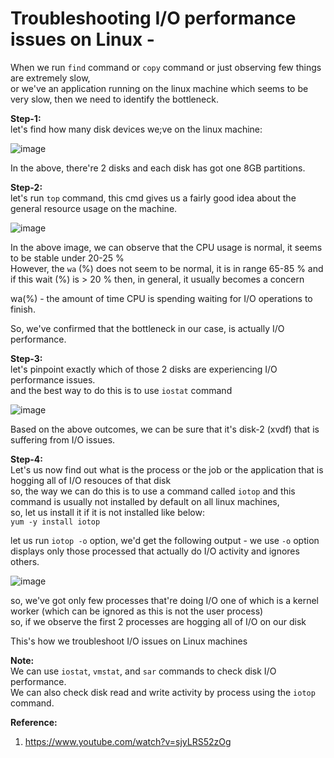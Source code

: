 # Troubleshooting I/O performance issues on Linux - 

When we run `find` command or `copy` command or just observing few things are extremely slow,  
or we've an application running on the linux machine which seems to be very slow, then we need to identify the bottleneck.  

**Step-1:**  
let's find how many disk devices we;ve on the linux machine: 

![image](https://user-images.githubusercontent.com/26399543/147406141-395bc340-2215-4d62-b21c-d74acc4b21c5.png)

In the above, there're 2 disks and each disk has got one 8GB partitions.  

**Step-2:**  
let's run `top` command, this cmd gives us a fairly good idea about the general resource usage on the machine.  

![image](https://user-images.githubusercontent.com/26399543/147406224-bcafadd9-d331-4fbc-b287-498bc1b6b0fd.png)

In the above image, we can observe that the CPU usage is normal, it seems to be stable under 20-25 %  
However, the `wa` (%) does not seem to be normal, it is in range 65-85 % and if this wait (%) is > 20 % then, in general, it usually becomes a concern  

wa(%) - the amount of time CPU is spending waiting for I/O operations to finish.  

So, we've confirmed that the bottleneck in our case, is actually I/O performance.  

**Step-3:**  
let's pinpoint exactly which of those 2 disks are experiencing I/O performance issues.  
and the best way to do this is to use `iostat` command  

![image](https://user-images.githubusercontent.com/26399543/147406334-ce3fefc2-3d8d-4640-9526-ff56679ae885.png)

Based on the above outcomes, we can be sure that it's disk-2 (xvdf) that is suffering from I/O issues.  

**Step-4:**  
Let's us now find out what is the process or the job or the application that is hogging all of I/O resouces of that disk  
so, the way we can do this is to use a command called `iotop` and this command is usually not installed by default on all linux machines,  
so, let us install it if it is not installed like below:  
`yum -y install iotop`  

let us run `iotop -o` option, we'd get the following output - 
we use `-o` option displays only those processed that actually do I/O activity and ignores others.  

![image](https://user-images.githubusercontent.com/26399543/147406460-30b90cce-2524-4325-b4ba-1d85e789dad3.png)

so, we've got only few processes that're doing I/O one of which is a kernel worker (which can be ignored as this is not the user process)  
so, if we observe the first 2 processes are hogging all of I/O on our disk  

This's how we troubleshoot I/O issues on Linux machines  

**Note:**  
We can use `iostat`, `vmstat`, and `sar` commands to check disk I/O performance.  
We can also check disk read and write activity by process using the `iotop` command.

**Reference:**  
1. https://www.youtube.com/watch?v=sjyLRS52zOg

